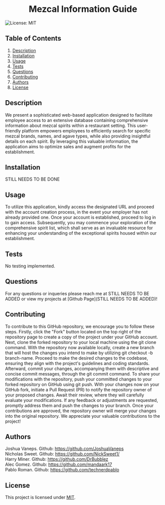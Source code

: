 
  <h1 align="center">Mezcal Information Guide </h1>
  

  ![License: MIT](https://img.shields.io/badge/License-MIT-yellow.svg)
  ## Table of Contents
  1. [Description](#description)
  2. [Installation](#installation)
  3. [Usage](#usage)
  4. [Tests](#tests)
  5. [Questions](#questions)
  6. [Contributing](#contributing)
  7. [Authors](#authors)
  8. [License](#license)
  ## Description<a name="description"></a>
  We present a sophisticated web-based application designed to facilitate employee access to an extensive database containing comprehensive information about mezcal spirits within a restaurant setting. This user-friendly platform empowers employees to efficiently search for specific mezcal brands, names, and agave types, while also providing insightful details on each spirit. By leveraging this valuable information, the application aims to optimize sales and augment profits for the establishment. 

  ## Installation<a name="installation"></a>
  STILL NEEDS TO BE DONE 

  ## Usage<a name="usage"></a> 
  To utilize this application, kindly access the designated URL and proceed with the account creation process, in the event your employer has not already provided one. Once your account is established, proceed to log in to gain access. Subsequently, you may commence your exploration of the comprehensive spirit list, which shall serve as an invaluable resource for enhancing your understanding of the exceptional spirits housed within our establishment. 

  ## Tests<a name="tests"></a>
  No testing implemented. 

  ## Questions<a name="questions"></a>
  For any questions or inqueries please reach me at STILL NEEDS TO BE ADDED or view my projects at [Github Page](STILL NEEDS TO BE ADDED)! 

  ## Contributing<a name="contributing"></a>
  To contribute to this GitHub repository, we encourage you to follow these steps. Firstly, click the "Fork" button located on the top right of the repository page to create a copy of the project under your GitHub account. Next, clone the forked repository to your local machine using the git clone command. With the repository now available locally, create a new branch that will host the changes you intend to make by utilizing git checkout -b branch-name. Proceed to make the desired changes to the codebase, ensuring they align with the project's guidelines and coding standards. Afterward, commit your changes, accompanying them with descriptive and concise commit messages, through the git commit command. To share your modifications with the repository, push your committed changes to your forked repository on GitHub using git push. With your changes now on your GitHub fork, initiate a Pull Request (PR) to notify the repository owner of your proposed changes. Await their review, where they will carefully evaluate your modifications. If any feedback or adjustments are requested, promptly address them and push the changes to your branch. Once your contributions are approved, the repository owner will merge your changes into the original repository. We appreciate your valuable contributions to the project! 

  ## Authors<a name="authors"></a>
  Joshua Vaneps. Github: https://github.com/JoshuaVaneps <br> Nicholas Sweet. Github: https://github.com/NickSweet1/ <br> Harry Miner. Github: https://github.com/DrBubblez <br> Alec Gomez. Github: https://github.com/mandaark17 <br> Pablo Roman. Github: https://github.com/technerdpablo

  ## License<a name="license"></a>
  This project is licensed under [MIT](https://opensource.org/licenses/MIT).
